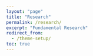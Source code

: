```yaml
---
layout: "page"
title: "Research"
permalink: /research/
excerpt: "Fundamental Research"
redirect_from:
  - /theme-setup/
toc: true
---
```

